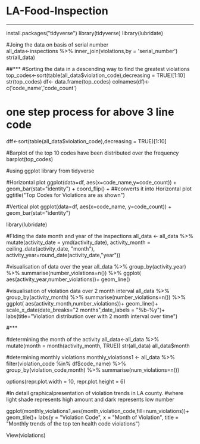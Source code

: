 # LA-Food-Inspection

-----------------------------
install.packages("tidyverse")
library(tidyverse)
library(lubridate)
 
#Joing the data on basis of serial number   
all_data<-inspections %>% 
          inner_join(violations,by = 'serial_number')
str(all_data)

##*** 
#Sorting the data in a descending way to find the greatest violations
top_codes<-sort(table(all_data$violation_code),decreasing = TRUE)[1:10]
str(top_codes)
df<- data.frame(top_codes)
 colnames(df)<- c('code_name','code_count')

# one step process for above 3 line code
dff<-sort(table(all_data$violation_code),decreasing = TRUE)[1:10]

#Barplot of the top 10 codes  have been distributed over the frequency
barplot(top_codes)

#using ggplot library from tidyverse

#Horizontal plot
ggplot(data=df, aes(x=code_name,y=code_count)) +
  geom_bar(stat="identity") + 
  coord_flip() + ##converts it into Horizontal plot
  ggtitle("Top Codes for Violations are as shown")

#Vertical plot
ggplot(data=df, aes(x=code_name, y=code_count)) + geom_bar(stat="identity")

library(lubridate)

#FIding the date month and year of the inspections
all_data <- all_data %>%
  mutate(activity_date = ymd(activity_date),
         activity_month = ceiling_date(activity_date, "month"),
         activity_year=round_date(activity_date,"year"))

#visualisation of data over the year
all_data %>%
        group_by(activity_year) %>%
         summarise(number_violations=n()) %>%
          ggplot( aes(activity_year,number_violations))+
           geom_line()

#visualisation of violation data over 2 month interval
all_data %>%
  group_by(activity_month) %>%
  summarise(number_violations=n()) %>%
  ggplot( aes(activity_month,number_violations))+
  geom_line()+
  scale_x_date(date_breaks="2 months",date_labels = "%b-%y")+
  labs(title="Violation distribution over with 2 month interval over time")

#***

#determining the month of the activity
all_data<-all_data %>% 
  mutate(month = month(activity_month, TRUE))
str(all_data)
all_data$month

#determining monthly violations
monthly_violations1 <- all_data %>%
  filter(violation_code %in% df$code_name) %>%
  group_by(violation_code,month) %>%
  summarise(num_violations=n())

options(repr.plot.width = 10, repr.plot.height = 6)

#In detail graphicalpresentation of violation trends in LA county.
#where light shade represents high amount and dark represents low number

ggplot(monthly_violations1,aes(month,violation_code,fill=num_violations))+
  geom_tile()+ 
  labs(y = "Violation Code",
       x = "Month of Violation",
       title = "Monthly trends of the top ten health code violations")

View(violations)




